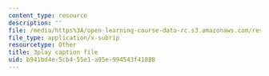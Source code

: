 ```yaml
---
content_type: resource
description: ''
file: /media/https%3A/open-learning-course-data-rc.s3.amazonaws.com/res-9-003-brains-minds-and-machines-summer-course-summer-2015/b941bd4e5cb455e1a95e994543f41888_FMb-HSnaNs4.vtt
file_type: application/x-subrip
resourcetype: Other
title: 3play caption file
uid: b941bd4e-5cb4-55e1-a95e-994543f41888
---
```

